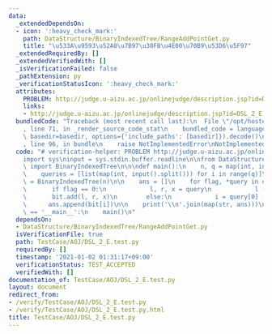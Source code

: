 ```yaml
---
data:
  _extendedDependsOn:
  - icon: ':heavy_check_mark:'
    path: DataStructure/BinaryIndexedTree/RangeAddPointGet.py
    title: "\u533A\u9593\u52A0\u7B97\u30FB\u4E00\u70B9\u53D6\u5F97"
  _extendedRequiredBy: []
  _extendedVerifiedWith: []
  _isVerificationFailed: false
  _pathExtension: py
  _verificationStatusIcon: ':heavy_check_mark:'
  attributes:
    PROBLEM: http://judge.u-aizu.ac.jp/onlinejudge/description.jsp?id=DSL_2_E
    links:
    - http://judge.u-aizu.ac.jp/onlinejudge/description.jsp?id=DSL_2_E
  bundledCode: "Traceback (most recent call last):\n  File \"/opt/hostedtoolcache/Python/3.9.5/x64/lib/python3.9/site-packages/onlinejudge_verify/documentation/build.py\"\
    , line 71, in _render_source_code_stat\n    bundled_code = language.bundle(stat.path,\
    \ basedir=basedir, options={'include_paths': [basedir]}).decode()\n  File \"/opt/hostedtoolcache/Python/3.9.5/x64/lib/python3.9/site-packages/onlinejudge_verify/languages/python.py\"\
    , line 96, in bundle\n    raise NotImplementedError\nNotImplementedError\n"
  code: "# verification-helper: PROBLEM http://judge.u-aizu.ac.jp/onlinejudge/description.jsp?id=DSL_2_E\n\
    import sys\ninput = sys.stdin.buffer.readline\n\nfrom DataStructure.BinaryIndexedTree.RangeAddPointGet\
    \ import BinaryIndexedTree\n\n\ndef main():\n    n, q = map(int, input().split())\n\
    \    queries = [list(map(int, input().split())) for i in range(q)]\n\n    bit\
    \ = BinaryIndexedTree(n)\n\n    ans = []\n    for flag, *query in queries:\n \
    \       if flag == 0:\n            l, r, x = query\n            l -= 1\n     \
    \       bit.add(l, r, x)\n        else:\n            i = query[0] - 1\n      \
    \      ans.append(bit[i])\n\n    print('\\n'.join(map(str, ans)))\n\n\nif __name__\
    \ == '__main__':\n    main()\n"
  dependsOn:
  - DataStructure/BinaryIndexedTree/RangeAddPointGet.py
  isVerificationFile: true
  path: TestCase/AOJ/DSL_2_E.test.py
  requiredBy: []
  timestamp: '2021-01-02 01:31:17+09:00'
  verificationStatus: TEST_ACCEPTED
  verifiedWith: []
documentation_of: TestCase/AOJ/DSL_2_E.test.py
layout: document
redirect_from:
- /verify/TestCase/AOJ/DSL_2_E.test.py
- /verify/TestCase/AOJ/DSL_2_E.test.py.html
title: TestCase/AOJ/DSL_2_E.test.py
---
```

